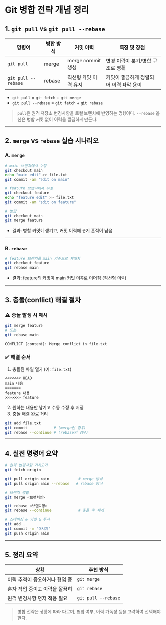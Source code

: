 # Git 병합 전략 개념 정리

## 1. `git pull` vs `git pull --rebase`

| 명령어                 | 병합 방식  | 커밋 이력           | 특징 및 장점                |
| ------------------- | ------ | --------------- | ---------------------- |
| `git pull`          | merge  | merge commit 생성 | 변경 이력이 분기/병합 구조로 명확    |
| `git pull --rebase` | rebase | 직선형 커밋 이력 유지    | 커밋이 깔끔하게 정렬되어 이력 파악 용이 |

* `git pull` = `git fetch` + `git merge`
* `git pull --rebase` = `git fetch` + `git rebase`

> `pull`은 원격 저장소 변경사항을 로컬 브랜치에 반영하는 명령이다.
> `--rebase` 옵션은 병합 커밋 없이 이력을 깔끔하게 만든다.

---

## 2. `merge` vs `rebase` 실습 시나리오

### A. `merge`

```bash
# main 브랜치에서 수정
git checkout main
echo "main edit" >> file.txt
git commit -am "edit on main"

# feature 브랜치에서 수정
git checkout feature
echo "feature edit" >> file.txt
git commit -am "edit on feature"

# 병합
git checkout main
git merge feature
```

* 결과: 병합 커밋이 생기고, 커밋 이력에 분기 흔적이 남음

---

### B. `rebase`

```bash
# feature 브랜치를 main 기준으로 재배치
git checkout feature
git rebase main
```

* 결과: feature의 커밋이 main 커밋 이후로 이어짐 (직선형 이력)

---

## 3. 충돌(conflict) 해결 절차

### ⚠️ 충돌 발생 시 예시

```bash
git merge feature
# 또는
git rebase main
```

```text
CONFLICT (content): Merge conflict in file.txt
```

### ✅ 해결 순서

1. 충돌된 파일 열기 (예: `file.txt`)

```text
<<<<<<< HEAD
main 내용
=======
feature 내용
>>>>>>> feature
```

2. 원하는 내용만 남기고 수동 수정 후 저장
3. 충돌 해결 완료 처리

```bash
git add file.txt
git commit            # (merge인 경우)
git rebase --continue # (rebase인 경우)
```

---

## 4. 실전 명령어 요약

```bash
# 원격 변경사항 가져오기
git fetch origin

git pull origin main             # merge 방식
git pull origin main --rebase   # rebase 방식

# 브랜치 병합
git merge <브랜치명>

git rebase <브랜치명>
git rebase --continue            # 충돌 후 재개

# 스테이징 & 커밋 & 푸시
git add .
git commit -m "메시지"
git push origin main
```

---

## 5. 정리 요약

| 상황                | 추천 방식               |
| ----------------- | ------------------- |
| 이력 추적이 중요하거나 협업 중 | `git merge`         |
| 혼자 작업 중이고 이력을 깔끔히 | `git rebase`        |
| 원격 변경사항 먼저 적용 필요  | `git pull --rebase` |

> 병합 전략은 상황에 따라 다르며, 협업 여부, 이력 가독성 등을 고려하여 선택해야 한다.
